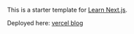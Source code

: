 This is a starter template for [Learn Next.js](https://nextjs.org/learn).

Deployed here: [vercel blog](https://letulip-nextjs-blog.vercel.app/)
